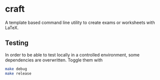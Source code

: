 # craft

A template based command line utility to create exams or worksheets with LaTeX.

## Testing

In order to be able to test locally in a controlled environment, some 
dependencies are overwritten. Toggle them with 

```sh
make debug
make release
```